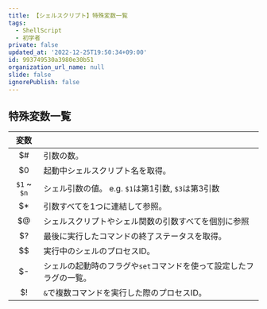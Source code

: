 ```yaml
---
title: 【シェルスクリプト】特殊変数一覧
tags:
  - ShellScript
  - 初学者
private: false
updated_at: '2022-12-25T19:50:34+09:00'
id: 993749530a3980e30b51
organization_url_name: null
slide: false
ignorePublish: false
---
```

## 特殊変数一覧

| 変数 | |
| :-----: | :------ |
| $# | 引数の数。 |
| \$0 |  起動中シェルスクリプト名を取得。 |
| `$1` ~ `$n` | シェル引数の値。 e.g. `$1`は第1引数, `$3`は第3引数 |
| $* | 引数すべてを1つに連結して参照。  |
| $@ | シェルスクリプトやシェル関数の引数すべてを個別に参照 |
| $? | 最後に実行したコマンドの終了ステータスを取得。|
| $$ | 実行中のシェルのプロセスID。 |
| $- | シェルの起動時のフラグや`set`コマンドを使って設定したフラグの一覧。 |
| $! | `&`で複数コマンドを実行した際のプロセスID。|
